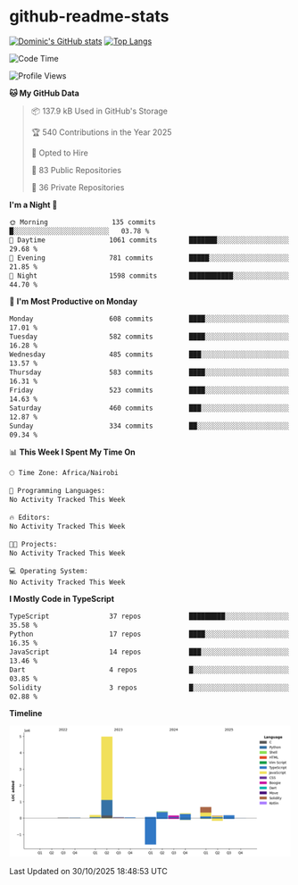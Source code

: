 # github-readme-stats
[![Dominic's GitHub stats](https://github-readme-stats.vercel.app/api?username=Domengo&show_icons=true)](https://github.com/anuraghazra/github-readme-stats)
[![Top Langs](https://github-readme-stats.vercel.app/api/top-langs/?username=Domengo&show_icons=true)](https://github.com/Domengo/github-readme-stats)

<!--START_SECTION:waka-->
![Code Time](http://img.shields.io/badge/Code%20Time-1%2C168%20hrs%2037%20mins-blue)

![Profile Views](http://img.shields.io/badge/Profile%20Views-0-blue)

**🐱 My GitHub Data** 

> 📦 137.9 kB Used in GitHub's Storage 
 > 
> 🏆 540 Contributions in the Year 2025
 > 
> 💼 Opted to Hire
 > 
> 📜 83 Public Repositories 
 > 
> 🔑 36 Private Repositories 
 > 
**I'm a Night 🦉** 

```text
🌞 Morning                135 commits         █░░░░░░░░░░░░░░░░░░░░░░░░   03.78 % 
🌆 Daytime                1061 commits        ███████░░░░░░░░░░░░░░░░░░   29.68 % 
🌃 Evening                781 commits         █████░░░░░░░░░░░░░░░░░░░░   21.85 % 
🌙 Night                  1598 commits        ███████████░░░░░░░░░░░░░░   44.70 % 
```
📅 **I'm Most Productive on Monday** 

```text
Monday                   608 commits         ████░░░░░░░░░░░░░░░░░░░░░   17.01 % 
Tuesday                  582 commits         ████░░░░░░░░░░░░░░░░░░░░░   16.28 % 
Wednesday                485 commits         ███░░░░░░░░░░░░░░░░░░░░░░   13.57 % 
Thursday                 583 commits         ████░░░░░░░░░░░░░░░░░░░░░   16.31 % 
Friday                   523 commits         ████░░░░░░░░░░░░░░░░░░░░░   14.63 % 
Saturday                 460 commits         ███░░░░░░░░░░░░░░░░░░░░░░   12.87 % 
Sunday                   334 commits         ██░░░░░░░░░░░░░░░░░░░░░░░   09.34 % 
```


📊 **This Week I Spent My Time On** 

```text
🕑︎ Time Zone: Africa/Nairobi

💬 Programming Languages: 
No Activity Tracked This Week

🔥 Editors: 
No Activity Tracked This Week

🐱‍💻 Projects: 
No Activity Tracked This Week

💻 Operating System: 
No Activity Tracked This Week
```

**I Mostly Code in TypeScript** 

```text
TypeScript               37 repos            █████████░░░░░░░░░░░░░░░░   35.58 % 
Python                   17 repos            ████░░░░░░░░░░░░░░░░░░░░░   16.35 % 
JavaScript               14 repos            ███░░░░░░░░░░░░░░░░░░░░░░   13.46 % 
Dart                     4 repos             █░░░░░░░░░░░░░░░░░░░░░░░░   03.85 % 
Solidity                 3 repos             █░░░░░░░░░░░░░░░░░░░░░░░░   02.88 % 
```



**Timeline**

![Lines of Code chart](https://raw.githubusercontent.com/Domengo/Domengo/main/assets/bar_graph.png)


 Last Updated on 30/10/2025 18:48:53 UTC
<!--END_SECTION:waka-->


